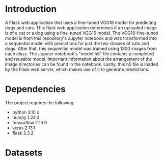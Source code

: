 # Introduction

A Flask web application that uses a fine-tuned VGG16 model for predicting dogs and cats. This flask web application determines if an uploaded image is of a cat or a dog using a fine-tuned VGG16 model. The VGG16-fine-tuned model is from this repository's Jupyter notebook and was transformed into a sequential model with predictions for just the two classes of cats and dogs. After that, this sequential model was trained using 1300 images from each class. The Jupyter notebook's "model.h5" file contains a completed and reusable model. Important information about the arrangement of the image directories can be found in the notebook. Lastly, this h5 file is loaded by the Flask web server, which makes use of it to generate predictions.

# Dependencies

The project requires the following:

- python 3.10.x
- numpy 1.24.3
- tensorflow 2.13.0
- keras 2.13.1 
- flask 2.3.2
  
# Datasets

